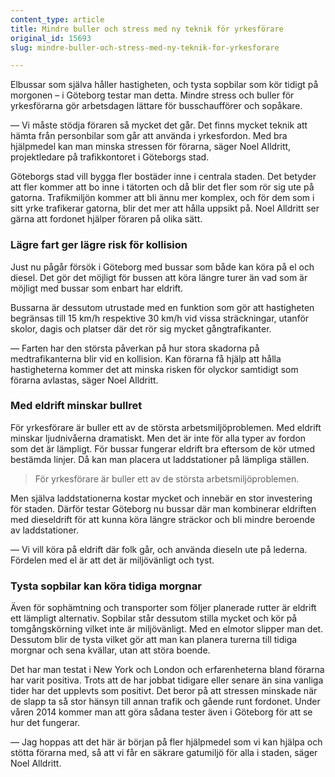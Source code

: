 ```yaml
---
content_type: article
title: Mindre buller och stress med ny teknik för yrkesförare
original_id: 15693
slug: mindre-buller-och-stress-med-ny-teknik-for-yrkesforare

---
```


Elbussar som själva håller hastigheten, och tysta sopbilar som kör tidigt på morgonen – i Göteborg testar man detta. Mindre stress och buller för yrkesförarna gör arbetsdagen lättare för busschaufförer och sopåkare.

— Vi måste stödja föraren så mycket det går. Det finns mycket teknik att hämta från personbilar som går att använda i yrkesfordon. Med bra hjälpmedel kan man minska stressen för förarna, säger Noel Alldritt, projektledare på trafikkontoret i Göteborgs stad.

Göteborgs stad vill bygga fler bostäder inne i centrala staden. Det betyder att fler kommer att bo inne i tätorten och då blir det fler som rör sig ute på gatorna. Trafikmiljön kommer att bli ännu mer komplex, och för dem som i sitt yrke trafikerar gatorna, blir det mer att hålla uppsikt på. Noel Alldritt ser gärna att fordonet hjälper föraren på olika sätt.

### Lägre fart ger lägre risk för kollision

Just nu pågår försök i Göteborg med bussar som både kan köra på el och diesel. Det gör det möjligt för bussen att köra längre turer än vad som är möjligt med bussar som enbart har eldrift.

Bussarna är dessutom utrustade med en funktion som gör att hastigheten begränsas till 15 km/h respektive 30 km/h vid vissa sträckningar, utanför skolor, dagis och platser där det rör sig mycket gångtrafikanter.

— Farten har den största påverkan på hur stora skadorna på medtrafikanterna blir vid en kollision. Kan förarna få hjälp att hålla hastigheterna kommer det att minska risken för olyckor samtidigt som förarna avlastas, säger Noel Alldritt.

### Med eldrift minskar bullret

För yrkesförare är buller ett av de största arbetsmiljöproblemen. Med eldrift minskar ljudnivåerna dramatiskt. Men det är inte för alla typer av fordon som det är lämpligt. För bussar fungerar eldrift bra eftersom de kör utmed bestämda linjer. Då kan man placera ut laddstationer på lämpliga ställen.

> För yrkesförare är buller ett av de största arbetsmiljöproblemen.

Men själva laddstationerna kostar mycket och innebär en stor investering för staden. Därför testar Göteborg nu bussar där man kombinerar eldriften med dieseldrift för att kunna köra längre sträckor och bli mindre beroende av laddstationer.

— Vi vill köra på eldrift där folk går, och använda dieseln ute på lederna. Fördelen med el är att det är miljövänligt och tyst.

### Tysta sopbilar kan köra tidiga morgnar

Även för sophämtning och transporter som följer planerade rutter är eldrift ett lämpligt alternativ. Sopbilar står dessutom stilla mycket och kör på tomgångskörning vilket inte är miljövänligt. Med en elmotor slipper man det. Dessutom blir de tysta vilket gör att man kan planera turerna till tidiga morgnar och sena kvällar, utan att störa boende.

Det har man testat i New York och London och erfarenheterna bland förarna har varit positiva. Trots att de har jobbat tidigare eller senare än sina vanliga tider har det upplevts som positivt. Det beror på att stressen minskade när de slapp ta så stor hänsyn till annan trafik och gående runt fordonet. Under våren 2014 kommer man att göra sådana tester även i Göteborg för att se hur det fungerar.

— Jag hoppas att det här är början på fler hjälpmedel som vi kan hjälpa och stötta förarna med, så att vi får en säkrare gatumiljö för alla i staden, säger Noel Alldritt.

